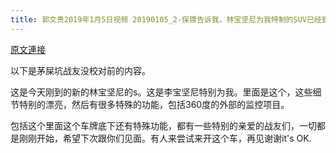 ```yaml
---
title: 郭文贵2019年1月5日视频 20190105_2-保镖告诉我，林宝坚尼为我特制的SUV已经到我的停车场了，我都快忘了这个车了
---
```


[原文連接](https://gnews.org/ThreadView/53478482)

以下是茅屎坑战友没校对前的内容。

  这是今天刚到的新的林宝坚尼的s。这是李宝坚尼特别为我。里面是这个，这些细节特别的漂亮，然后有很多特殊的功能，包括360度的外部的监控项目。

  包括这个里面这个车牌底下还有特殊功能，都有一些特别的亲爱的战友们，一切都是刚刚开始，希望下次跟你们见面。有人来尝试来开这个车，再见谢谢it&#39;s OK.

